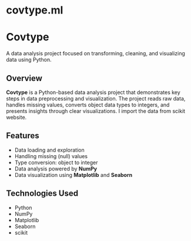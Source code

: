 # covtype.ml

# Covtype

A data analysis project focused on transforming, cleaning, and visualizing data using Python.

## Overview

**Covtype** is a Python-based data analysis project that demonstrates key steps in data preprocessing and visualization. The project reads raw data, handles missing values, converts object data types to integers, and presents insights through clear visualizations. I import the data from scikit website. 

## Features

- Data loading and exploration
- Handling missing (null) values
- Type conversion: object to integer
- Data analysis powered by **NumPy**
- Data visualization using **Matplotlib** and **Seaborn**

## Technologies Used

- Python
- NumPy
- Matplotlib
- Seaborn
- scikit 
